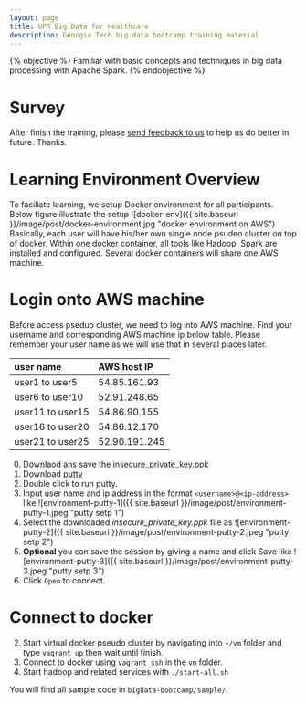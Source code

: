 ```yaml
---
layout: page
title: UPR Big Data for Healthcare
description: Georgia Tech big data bootcamp training material
---
```


{% objective %}
Familiar with basic concepts and techniques in big data processing with Apache Spark.
{% endobjective %}

# Survey
After finish the training, please [send feedback to us](
http://goo.gl/forms/50gFjLqYDK) to help us do better in future. Thanks.

# Learning Environment Overview
To faciliate learning, we setup Docker environment for all participants. Below figure illustrate the setup
![docker-env]({{ site.baseurl }}/image/post/docker-environment.jpg "docker environment on AWS")
Basically, each user will have his/her own single node psudeo cluster on top of docker. Within one docker container, all tools like Hadoop, Spark are installed and configured. Several docker containers will share one AWS machine.

# Login onto AWS machine
Before access pseduo cluster, we need to log into AWS machine. Find your username and corresponding AWS machine ip below table. Please remember your user name as we will use that in several places later.

|user name| AWS host IP|
|:--------|:-----------|
|user1 to user5|54.85.161.93|
|user6 to user10|52.91.248.65|
|user11 to user15|54.86.90.155|
|user16 to user20|54.86.12.170|
|user21 to user25|52.90.191.245|


0. Downlaod ans save the [insecure\_private\_key.ppk](https://gist.githubusercontent.com/anonymous/51a1d87c29357120b1ad/raw/95e7bd1450f37c0008a24561dd33f87dcde99420/insecure_private_key.ppk)
1. Download [putty](http://the.earth.li/~sgtatham/putty/latest/x86/putty.exe)
2. Double click to run putty.
3. Input user name and ip address in the format `<username>@<ip-address>` like 
![environment-putty-1]({{ site.baseurl }}/image/post/environment-putty-1.jpeg "putty setp 1")
4. Select the downloaded *insecure\_private\_key.ppk* file as ![environment-putty-2]({{ site.baseurl }}/image/post/environment-putty-2.jpeg "putty setp 2")
6. **Optional** you can save the session by giving a name and click Save like 
![environment-putty-3]({{ site.baseurl }}/image/post/environment-putty-3.jpeg "putty setp 3")
5. Click `Open` to connect.

# Connect to docker

2. Start virtual docker pseudo cluster by navigating into `~/vm` folder and type `vagrant up` then wait until finish.
3. Connect to docker using `vagrant ssh` in the `vm` folder.
4. Start hadoop and related services with `./start-all.sh`

You will find all sample code in `bigdata-bootcamp/sample/`.
